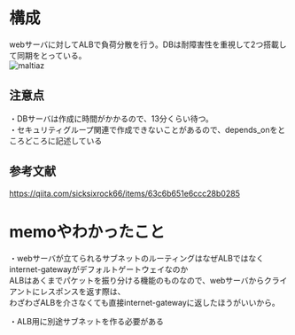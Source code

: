 # 構成  
webサーバに対してALBで負荷分散を行う。DBは耐障害性を重視して2つ搭載して同期をとっている。  
![maltiaz](https://user-images.githubusercontent.com/53253817/73823868-7ec07080-483c-11ea-8857-8447602b7221.jpg)


## 注意点  
・DBサーバは作成に時間がかかるので、13分くらい待つ。  
・セキュリティグループ関連で作成できないことがあるので、depends_onをところどころに記述している  

## 参考文献  
https://qiita.com/sicksixrock66/items/63c6b651e6ccc28b0285  
  
# memoやわかったこと  
・webサーバが立てられるサブネットのルーティングはなぜALBではなくinternet-gatewayがデフォルトゲートウェイなのか  
ALBはあくまでパケットを振り分ける機能のものなので、webサーバからクライアントにレスポンスを返す際は、  
わざわざALBを介さなくても直接internet-gatewayに返したほうがいいから。  
  
・ALB用に別途サブネットを作る必要がある  
  
